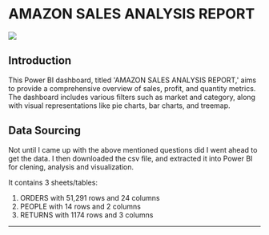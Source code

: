 # AMAZON SALES ANALYSIS REPORT


![](data.jpeg)

## Introduction

This Power BI dashboard, titled 'AMAZON SALES ANALYSIS REPORT,' aims to provide a comprehensive overview of sales, profit, and quantity metrics. The dashboard includes various filters such as market and category, along with visual representations like pie charts, bar charts, and treemap.



## Data Sourcing
Not until I came up with the above mentioned questions did I went ahead to get the data. I then downloaded the csv file, and extracted it into Power BI for clening, analysis and visualization.

It contains 3 sheets/tables:
1. ORDERS with 51,291 rows and 24 columns
2. PEOPLE with 14 rows and 2 columns
3. RETURNS with 1174 rows and 3 columns
----

